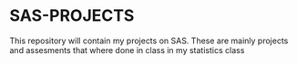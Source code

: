 # SAS-PROJECTS
This repository will contain my projects on SAS. These are mainly projects and assesments that where done in class in my statistics class
